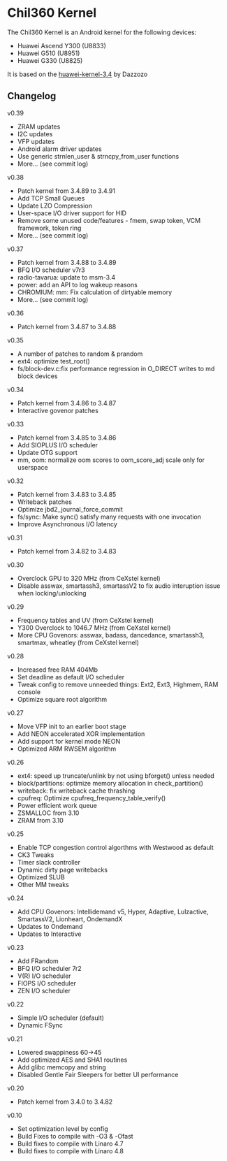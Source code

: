  
Chil360 Kernel
==============

The Chil360 Kernel is an Android kernel for the following devices:
* Huawei Ascend Y300 (U8833)
* Huawei G510 (U8951)
* Huawei G330 (U8825)

It is based on the [huawei-kernel-3.4] by Dazzozo

Changelog
---------
v0.39
* ZRAM updates
* I2C updates
* VFP updates
* Android alarm driver updates
* Use generic strnlen_user & strncpy_from_user functions
* More... (see commit log)

v0.38
* Patch kernel from 3.4.89 to 3.4.91
* Add TCP Small Queues
* Update LZO Compression
* User-space I/O driver support for HID
* Remove some unused code/features - fmem, swap token, VCM framework, token ring
* More... (see commit log)

v0.37
* Patch kernel from 3.4.88 to 3.4.89
* BFQ I/O scheduler v7r3
* radio-tavarua: update to msm-3.4
* power: add an API to log wakeup reasons
* CHROMIUM: mm: Fix calculation of dirtyable memory
* More... (see commit log)

v0.36
* Patch kernel from 3.4.87 to 3.4.88

v0.35
* A number of patches to random & prandom
* ext4: optimize test_root()
* fs/block-dev.c:fix performance regression in O_DIRECT writes to md block devices

v0.34
* Patch kernel from 3.4.86 to 3.4.87
* Interactive govenor patches

v0.33
* Patch kernel from 3.4.85 to 3.4.86
* Add SIOPLUS I/O scheduler
* Update OTG support
* mm, oom: normalize oom scores to oom_score_adj scale only for userspace

v0.32
* Patch kernel from 3.4.83 to 3.4.85
* Writeback patches
* Optimize jbd2_journal_force_commit
* fs/sync: Make sync() satisfy many requests with one invocation
* Improve Asynchronous I/O latency

v0.31
* Patch kernel from 3.4.82 to 3.4.83

v0.30
* Overclock GPU to 320 MHz (from CeXstel kernel)
* Disable asswax, smartassh3, smartassV2 to fix audio interuption issue when locking/unlocking

v0.29
* Frequency tables and UV (from CeXstel kernel)
* Y300 Overclock to 1046.7 MHz (from CeXstel kernel)
* More CPU Govenors: asswax, badass, dancedance, smartassh3, smartmax, wheatley (from CeXstel kernel)

v0.28
* Increased free RAM 404Mb
* Set deadline as default I/O scheduler 
* Tweak config to remove unneeded things: Ext2, Ext3, Highmem, RAM console
* Optimize square root algorithm

v0.27
* Move VFP init to an earlier boot stage
* Add NEON accelerated XOR implementation
* Add support for kernel mode NEON
* Optimized ARM RWSEM algorithm

v0.26
* ext4: speed up truncate/unlink by not using bforget() unless needed
* block/partitions: optimize memory allocation in check_partition()
* writeback: fix writeback cache thrashing
* cpufreq: Optimize cpufreq_frequency_table_verify()
* Power efficient work queue
* ZSMALLOC  from 3.10
* ZRAM from 3.10

v0.25
* Enable TCP congestion control algorthms with Westwood as default
* CK3 Tweaks
* Timer slack controller
* Dynamic dirty page writebacks
* Optimized SLUB
* Other MM tweaks

v0.24
* Add CPU Govenors: Intellidemand v5, Hyper, Adaptive, Lulzactive, SmartassV2, Lionheart, OndemandX
* Updates to Ondemand
* Updates to Interactive

v0.23
* Add FRandom
* BFQ I/O scheduler 7r2
* V(R) I/O scheduler
* FIOPS I/O scheduler
* ZEN I/O scheduler

v0.22
* Simple I/O scheduler (default)
* Dynamic FSync

v0.21
* Lowered swappiness 60->45
* Add optimized AES and SHA1 routines
* Add glibc memcopy and string
* Disabled Gentle Fair Sleepers for better UI performance 

v0.20
* Patch kernel from 3.4.0 to 3.4.82

v0.10
* Set optimization level by config
* Build Fixes to compile with -O3 & -Ofast
* Build fixes to compile with Linaro 4.7
* Build fixes to compile with Linaro 4.8

[huawei-kernel-3.4]:https://github.com/Dazzozo/huawei-kernel-3.4
